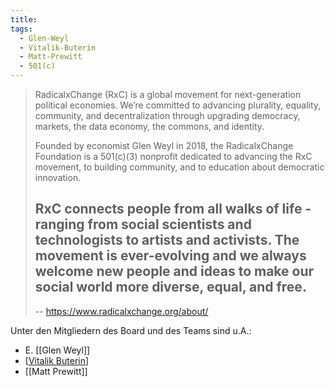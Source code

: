 ```yaml
---
title:
tags:
  - Glen-Weyl
  - Vitalik-Buterin
  - Matt-Prewitt
  - 501(c)
---
```


> RadicalxChange (RxC) is a global movement for next-generation political economies. We’re committed to advancing plurality, equality, community, and decentralization through upgrading democracy, markets, the data economy, the commons, and identity.
>
> Founded by economist Glen Weyl in 2018, the RadicalxChange Foundation is a 501(c)(3) nonprofit dedicated to advancing the RxC movement, to building community, and to education about democratic innovation.
>
> RxC connects people from all walks of life - ranging from social scientists and technologists to artists and activists. The movement is ever-evolving and we always welcome new people and ideas to make our social world more diverse, equal, and free.
> -
> -- https://www.radicalxchange.org/about/

Unter den Mitgliedern des Board und des Teams sind u.A.:
* E. [[Glen Weyl]]
* [[Vitalik Buterin]]
* [[Matt Prewitt]]

[//begin]: # "Autogenerated link references for markdown compatibility"
[Vitalik Buterin]: <Vitalik Buterin.md> "Vitalik Buterin"
[//end]: # "Autogenerated link references"